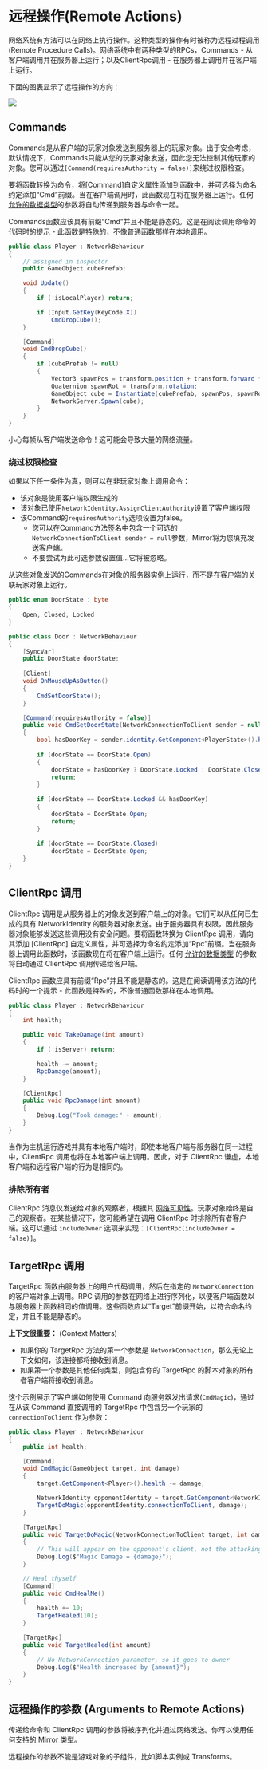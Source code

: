 # 远程操作(Remote Actions)

网络系统有方法可以在网络上执行操作。这种类型的操作有时被称为远程过程调用(Remote Procedure Calls)。网络系统中有两种类型的RPCs，Commands - 从客户端调用并在服务器上运行；以及ClientRpc调用 - 在服务器上调用并在客户端上运行。

下面的图表显示了远程操作的方向：

![](<../../../.gitbook/assets/image (96).png>)

## Commands <a href="#commands" id="commands"></a>

Commands是从客户端的玩家对象发送到服务器上的玩家对象。出于安全考虑，默认情况下，Commands只能从您的玩家对象发送，因此您无法控制其他玩家的对象。您可以通过`[Command(requiresAuthority = false)]`来绕过权限检查。

要将函数转换为命令，将\[Command]自定义属性添加到函数中，并可选择为命名约定添加“Cmd”前缀。当在客户端调用时，此函数现在将在服务器上运行。任何[允许的数据类型](../data-types.md)的参数将自动传递到服务器与命令一起。

Commands函数应该具有前缀“Cmd”并且不能是静态的。这是在阅读调用命令的代码时的提示 - 此函数是特殊的，不像普通函数那样在本地调用。

```csharp
public class Player : NetworkBehaviour
{
    // assigned in inspector
    public GameObject cubePrefab;

    void Update()
    {
        if (!isLocalPlayer) return;

        if (Input.GetKey(KeyCode.X))
            CmdDropCube();
    }

    [Command]
    void CmdDropCube()
    {
        if (cubePrefab != null)
        {
            Vector3 spawnPos = transform.position + transform.forward * 2;
            Quaternion spawnRot = transform.rotation;
            GameObject cube = Instantiate(cubePrefab, spawnPos, spawnRot);
            NetworkServer.Spawn(cube);
        }
    }
}
```

小心每帧从客户端发送命令！这可能会导致大量的网络流量。

### 绕过权限检查

如果以下任一条件为真，则可以在非玩家对象上调用命令：

* 该对象是使用客户端权限生成的
* 该对象已使用`NetworkIdentity.AssignClientAuthority`设置了客户端权限
* 该Command的`requiresAuthority`选项设置为false。
  * 您可以在Command方法签名中包含一个可选的`NetworkConnectionToClient sender = null`参数，Mirror将为您填充发送客户端。
  * 不要尝试为此可选参数设置值...它将被忽略。

从这些对象发送的Commands在对象的服务器实例上运行，而不是在客户端的关联玩家对象上运行。

```csharp
public enum DoorState : byte
{
    Open, Closed, Locked
}

public class Door : NetworkBehaviour
{
    [SyncVar]
    public DoorState doorState;
    
    [Client]
    void OnMouseUpAsButton()
    {
        CmdSetDoorState();
    }

    [Command(requiresAuthority = false)]
    public void CmdSetDoorState(NetworkConnectionToClient sender = null)
    {
        bool hasDoorKey = sender.identity.GetComponent<PlayerState>().hasDoorKey;
        
        if (doorState == DoorState.Open)
        {
            doorState = hasDoorKey ? DoorState.Locked : DoorState.Closed;
            return;
        }
        
        if (doorState == DoorState.Locked && hasDoorKey)
        {
            doorState = DoorState.Open;
            return;
        }
        
        if (doorState == DoorState.Closed)
            doorState = DoorState.Open;
    }
}
```

## ClientRpc 调用 <a href="#clientrpc-calls" id="clientrpc-calls"></a>

ClientRpc 调用是从服务器上的对象发送到客户端上的对象。它们可以从任何已生成的具有 NetworkIdentity 的服务器对象发送。由于服务器具有权限，因此服务器对象能够发送这些调用没有安全问题。要将函数转换为 ClientRpc 调用，请向其添加 \[ClientRpc\] 自定义属性，并可选择为命名约定添加“Rpc”前缀。当在服务器上调用此函数时，该函数现在将在客户端上运行。任何 [允许的数据类型](../data-types.md) 的参数将自动通过 ClientRpc 调用传递给客户端。

ClientRpc 函数应具有前缀“Rpc”并且不能是静态的。这是在阅读调用该方法的代码时的一个提示 - 此函数是特殊的，不像普通函数那样在本地调用。

```csharp
public class Player : NetworkBehaviour
{
    int health;

    public void TakeDamage(int amount)
    {
        if (!isServer) return;

        health -= amount;
        RpcDamage(amount);
    }

    [ClientRpc]
    public void RpcDamage(int amount)
    {
        Debug.Log("Took damage:" + amount);
    }
}
```

当作为主机运行游戏并具有本地客户端时，即使本地客户端与服务器在同一进程中，ClientRpc 调用也将在本地客户端上调用。因此，对于 ClientRpc 谦虚，本地客户端和远程客户端的行为是相同的。

### 排除所有者

ClientRpc 消息仅发送给对象的观察者，根据其 [网络可见性](../../interest-management/)。玩家对象始终是自己的观察者。在某些情况下，您可能希望在调用 ClientRpc 时排除所有者客户端。这可以通过 `includeOwner` 选项来实现：`[ClientRpc(includeOwner = false)]`。

## TargetRpc 调用 <a href="#targetrpc-calls" id="targetrpc-calls"></a>

TargetRpc 函数由服务器上的用户代码调用，然后在指定的 `NetworkConnection` 的客户端对象上调用。RPC 调用的参数在网络上进行序列化，以便客户端函数以与服务器上函数相同的值调用。这些函数应以“Target”前缀开始，以符合命名约定，并且不能是静态的。

**上下文很重要：** (Context Matters)

* 如果你的 TargetRpc 方法的第一个参数是 `NetworkConnection`，那么无论上下文如何，该连接都将接收到消息。
* 如果第一个参数是其他任何类型，则包含你的 TargetRpc 的脚本对象的所有者客户端将接收到消息。

这个示例展示了客户端如何使用 Command 向服务器发出请求(`CmdMagic`)，通过在从该 Command 直接调用的 TargetRpc 中包含另一个玩家的 `connectionToClient` 作为参数：

```csharp
public class Player : NetworkBehaviour
{
    public int health;

    [Command]
    void CmdMagic(GameObject target, int damage)
    {
        target.GetComponent<Player>().health -= damage;

        NetworkIdentity opponentIdentity = target.GetComponent<NetworkIdentity>();
        TargetDoMagic(opponentIdentity.connectionToClient, damage);
    }

    [TargetRpc]
    public void TargetDoMagic(NetworkConnectionToClient target, int damage)
    {
        // This will appear on the opponent's client, not the attacking player's
        Debug.Log($"Magic Damage = {damage}");
    }

    // Heal thyself
    [Command]
    public void CmdHealMe()
    {
        health += 10;
        TargetHealed(10);
    }

    [TargetRpc]
    public void TargetHealed(int amount)
    {
        // No NetworkConnection parameter, so it goes to owner
        Debug.Log($"Health increased by {amount}");
    }
}
```

## 远程操作的参数 <a href="#arguments-to-remote-actions" id="arguments-to-remote-actions"></a> (Arguments to Remote Actions)

传递给命令和 ClientRpc 调用的参数将被序列化并通过网络发送。你可以使用任何[支持的 Mirror 类型](../data-types.md)。

远程操作的参数不能是游戏对象的子组件，比如脚本实例或 Transforms。
